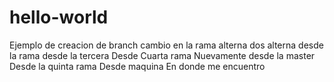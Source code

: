 # hello-world
Ejemplo de creacion de branch
cambio en la rama alterna
dos alterna
desde la rama
desde la tercera
Desde Cuarta rama
Nuevamente desde la master
Desde la quinta rama
Desde maquina
En donde me encuentro
